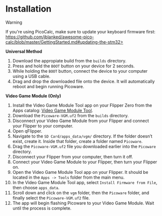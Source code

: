# Installation

> [!WARNING]
> If you're using PicoCalc, make sure to update your keyboard firmware first: https://github.com/jblanked/awesome-pico-calc/blob/master/GettingStarted.md#updating-the-stm32>

**Universal Method**
1. Download the appropiate build from the `builds` directory.
2. Press and hold the `BOOT` button on your device for 2 seconds.
3. While holding the `BOOT` button, connect the device to your computer using a USB cable.
4. Drag and drop the downloaded file onto the device. It will automatically reboot and begin running Picoware.

**Video Game Module (Only)**
1. Install the Video Game Module Tool app on your Flipper Zero from the Apps catalog: [Video Game Module Tool](https://lab.flipper.net/apps/video_game_module_tool).
2. Download the `Picoware-VGM.uf2` from the `builds` directory.
3. Disconnect your Video Game Module from your Flipper and connect your Flipper to your computer.
4. Open qFlipper.
5. Navigate to the `SD Card/apps_data/vgm/` directory. If the folder doesn’t exist, create it. Inside that folder, create a folder named `Picoware`.
6. Drag the `Picoware-VGM.uf2` file you downloaded earlier into the `Picoware` directory.
7. Disconnect your Flipper from your computer, then turn it off.
8. Connect your Video Game Module to your Flipper, then turn your Flipper on.
9. Open the Video Game Module Tool app on your Flipper. It should be located in the `Apps -> Tools` folder from the main menu.
10. In the Video Game Module Tool app, select `Install Firmware from File`, then choose `apps_data`.
11. Scroll down and click on the `vgm` folder, then the `Picoware` folder, and finally select the `Picoware-VGM.uf2` file.
12. The app will begin flashing Picoware to your Video Game Module. Wait until the process is complete.